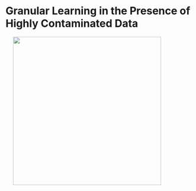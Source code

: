 # Granular Learning in the Presence of Highly Contaminated Data
<img src="BNAF_tensorflow_eager/readme_images/UMAP_grains.png" width="400" hspace="20"> <!-- width="400" hspace="20"> --> 


